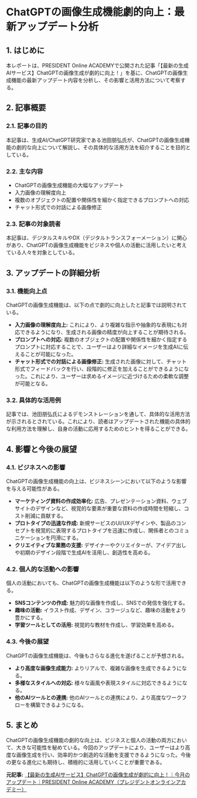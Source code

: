 # ChatGPTの画像生成機能劇的向上：最新アップデート分析

## 1. はじめに

本レポートは、PRESIDENT Online ACADEMYで公開された記事「【最新の生成AIサービス】ChatGPTの画像生成が劇的に向上！」を基に、ChatGPTの画像生成機能の最新アップデート内容を分析し、その影響と活用方法について考察する。

## 2. 記事概要

### 2.1. 記事の目的

本記事は、生成AI/ChatGPT研究家である池田朋弘氏が、ChatGPTの画像生成機能の劇的な向上について解説し、その具体的な活用方法を紹介することを目的としている。

### 2.2. 主な内容

* ChatGPTの画像生成機能の大幅なアップデート
* 入力画像の理解度向上
* 複数のオブジェクトの配置や関係性を細かく指定できるプロンプトへの対応
* チャット形式での対話による画像修正

### 2.3. 記事の対象読者

本記事は、デジタルスキルやDX（デジタルトランスフォーメーション）に関心があり、ChatGPTの画像生成機能をビジネスや個人の活動に活用したいと考えている人々を対象としている。

## 3. アップデートの詳細分析

### 3.1. 機能向上点

ChatGPTの画像生成機能は、以下の点で劇的に向上したと記事では説明されている。

* **入力画像の理解度向上:** これにより、より複雑な指示や抽象的な表現にも対応できるようになり、生成される画像の精度が向上することが期待される。
* **プロンプトへの対応:** 複数のオブジェクトの配置や関係性を細かく指定するプロンプトに対応することで、ユーザーはより詳細なイメージを生成AIに伝えることが可能になった。
* **チャット形式での対話による画像修正:** 生成された画像に対して、チャット形式でフィードバックを行い、段階的に修正を加えることができるようになった。これにより、ユーザーは求めるイメージに近づけるための柔軟な調整が可能となる。

### 3.2. 具体的な活用例

記事では、池田朋弘氏によるデモンストレーションを通して、具体的な活用方法が示されるとされている。これにより、読者はアップデートされた機能の具体的な利用方法を理解し、自身の活動に応用するためのヒントを得ることができる。

## 4. 影響と今後の展望

### 4.1. ビジネスへの影響

ChatGPTの画像生成機能の向上は、ビジネスシーンにおいて以下のような影響を与える可能性がある。

* **マーケティング資料の作成効率化:** 広告、プレゼンテーション資料、ウェブサイトのデザインなど、視覚的な要素が重要な資料の作成時間を短縮し、コスト削減に貢献する。
* **プロトタイプの迅速な作成:** 新規サービスのUI/UXデザインや、製品のコンセプトを視覚的に表現するプロトタイプを迅速に作成し、関係者とのコミュニケーションを円滑にする。
* **クリエイティブな業務の支援:** デザイナーやクリエイターが、アイデア出しや初期のデザイン段階で生成AIを活用し、創造性を高める。

### 4.2. 個人的な活動への影響

個人の活動においても、ChatGPTの画像生成機能は以下のような形で活用できる。

* **SNSコンテンツの作成:** 魅力的な画像を作成し、SNSでの発信を強化する。
* **趣味の活動:** イラスト作成、デザイン、コラージュなど、趣味の活動をより豊かにする。
* **学習ツールとしての活用:** 視覚的な教材を作成し、学習効果を高める。

### 4.3. 今後の展望

ChatGPTの画像生成機能は、今後もさらなる進化を遂げることが予想される。

* **より高度な画像生成能力:** よりリアルで、複雑な画像を生成できるようになる。
* **多様なスタイルへの対応:** 様々な画風や表現スタイルに対応できるようになる。
* **他のAIツールとの連携:** 他のAIツールとの連携により、より高度なワークフローを構築できるようになる。

## 5. まとめ

ChatGPTの画像生成機能の劇的な向上は、ビジネスと個人の活動の両方において、大きな可能性を秘めている。今回のアップデートにより、ユーザーはより高度な画像生成を行い、効率的かつ創造的な活動を支援できるようになった。今後の更なる進化にも期待し、積極的に活用していくことが重要である。


**元記事:** [【最新の生成AIサービス】ChatGPTの画像生成が劇的に向上！｜今月のアップデート｜PRESIDENT Online ACADEMY（プレジデントオンラインアカデミー）](https://academy.president.jp/articles/-/1577)